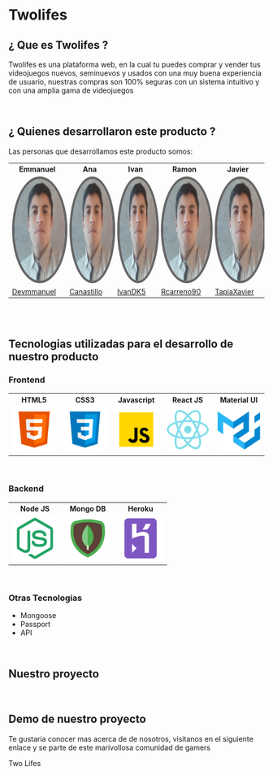 <!DOCTYPE html>
<html>
<body>    
<h1> Twolifes</h1>

<h2> ¿ Que es Twolifes ? </h2>

<p>Twolifes es una plataforma web, en la cual tu puedes comprar y vender tus videojuegos nuevos, seminuevos y usados con una muy buena experiencia de usuario, nuestras compras son 100% seguras con un sistema intuitivo y con una amplia gama de videojuegos</p>
    
<br>
    
<h2> ¿ Quienes desarrollaron este producto ? </h2>

<p>Las personas que desarrollamos este producto somos:</p>
    
<table style="width:100%">
  <tr>
    <th>Emmanuel</th>
    <th>Ana</th>
    <th>Ivan</th>
    <th>Ramon</th>
    <th>Javier</th>
  </tr>
  <tr>
    <td>
        <img src="/public/devs/emmanuel.jpg" alt="emmanuel" style="widht: 200px; height:200px; border-radius: 50%; border: 5px solid #666;">
    </td>
    <td>
        <img src="/public/devs/emmanuel.jpg" alt="emmanuel" style="widht: 200px; height:200px; border-radius: 50%; border: 5px solid #666;">
    </td>
    <td>
        <img src="/public/devs/emmanuel.jpg" alt="emmanuel" style="widht: 200px; height:200px; border-radius: 50%; border: 5px solid #666;">
    </td>
    <td>
        <img src="/public/devs/emmanuel.jpg" alt="emmanuel" style="widht: 200px; height:200px; border-radius: 50%; border: 5px solid #666;">
    </td>
    <td>
        <img src="/public/devs/emmanuel.jpg" alt="emmanuel" style="widht: 200px; height:200px; border-radius: 50%; border: 5px solid #666;">
    </td>
  </tr>
  <tr>  
    <td>
        <a href="https://github.com/Devmmanuel" target="_blank">Devmmanuel</a>
    </td>
    <td>
        <a href="https://github.com/canastillo" target="_blank">Canastillo</a>
    </td>
    <td>
        <a href="https://github.com/ivanDK5" target="_blank">IvanDK5</a>
    </td>
    <td>
        <a href="https://github.com/rcarreno90" target="_blank">Rcarreno90</a>
    </td>
    <td>
        <a href="https://github.com/TapiaXavier" target="_blank">TapiaXavier</a>
    </td>
  </tr>  
</table>
<br>
<br>

    
 <h2>Tecnologias utilizadas para el desarrollo de nuestro producto</h2>

<h3>Frontend</h3>
    
 <table style="width:100%">
  <tr>
    <th>HTML5</th>
    <th>CSS3</th>
    <th>Javascript</th>
    <th>React JS</th>
    <th>Material UI</th>
  </tr>
  <tr>
    <td>
        <img src="/public/tech/html5.png" style="width:90px; height:90px;">
    </td>
    <td>
        <img src="/public/tech/css.png" style="width:90px; height:90px;">
    </td>
    <td>
        <img src="/public/tech/javascript.png" style="width:90px; height:90px;">
    </td>
    <td>
        <img src="/public/tech/react.png" style="width:90px; height:90px;">
    </td>
    <td>
        <img src="/public/tech/material-ui.png" style="width:90px; height:90px;">
    </td>
  </tr>
</table>
<br>
    
<h3>Backend</h3>
    
 <table style="width:100%">
  <tr>
    <th>Node JS</th>
    <th>Mongo DB</th>
    <th>Heroku</th>
  </tr>
  <tr>
    <td>
        <img src="/public/tech/node-js.png" style="width:90px; height:90px;">
    </td>
    <td>
        <img src="/public/tech/mongo-db.png" style="width:90px; height:90px;">
    </td>
    <td>
        <img src="/public/tech/heroku.png" style="width:90px; height:90px;">
    </td>
  </tr>
</table>
<br>

<h3> Otras Tecnologias </h3>
<ul>
    <li>Mongoose</li>
    <li>Passport</li>
    <li>API</li>
</ul>
<br>

<h2> Nuestro proyecto </h2>
<br>

<h2> Demo de nuestro proyecto </h2>

<p> Te gustaria conocer mas acerca de de nosotros, visitanos en el siguiente enlace y se parte de este marivollosa comunidad de gamers </p>

<a src="#">Two Lifes</a>

</body>
       
</html>

